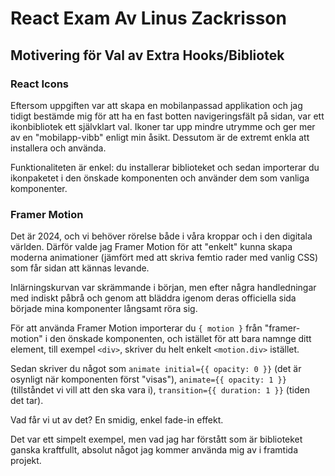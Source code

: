 # React Exam Av Linus Zackrisson

## Motivering för Val av Extra Hooks/Bibliotek

### React Icons

Eftersom uppgiften var att skapa en mobilanpassad applikation och jag tidigt bestämde mig för att ha en fast botten navigeringsfält på sidan, var ett ikonbibliotek ett självklart val. Ikoner tar upp mindre utrymme och ger mer av en "mobilapp-vibb" enligt min åsikt. Dessutom är de extremt enkla att installera och använda.

Funktionaliteten är enkel: du installerar biblioteket och sedan importerar du ikonpaketet i den önskade komponenten och använder dem som vanliga komponenter.

### Framer Motion

Det är 2024, och vi behöver rörelse både i våra kroppar och i den digitala världen. Därför valde jag Framer Motion för att "enkelt" kunna skapa moderna animationer (jämfört med att skriva femtio rader med vanlig CSS) som får sidan att kännas levande.

Inlärningskurvan var skrämmande i början, men efter några handledningar med indiskt påbrå och genom att bläddra igenom deras officiella sida började mina komponenter långsamt röra sig. 

För att använda Framer Motion importerar du `{ motion }` från "framer-motion" i den önskade komponenten, och istället för att bara namnge ditt element, till exempel `<div>`, skriver du helt enkelt `<motion.div>` istället.

Sedan skriver du något som `animate initial={{ opacity: 0 }}` (det är osynligt när komponenten först "visas"), `animate={{ opacity: 1 }}` (tillståndet vi vill att den ska vara i), `transition={{ duration: 1 }}` (tiden det tar).

Vad får vi ut av det? En smidig, enkel fade-in effekt.

Det var ett simpelt exempel, men vad jag har förstått som är biblioteket ganska kraftfullt, absolut något jag kommer använda mig av i framtida projekt.



